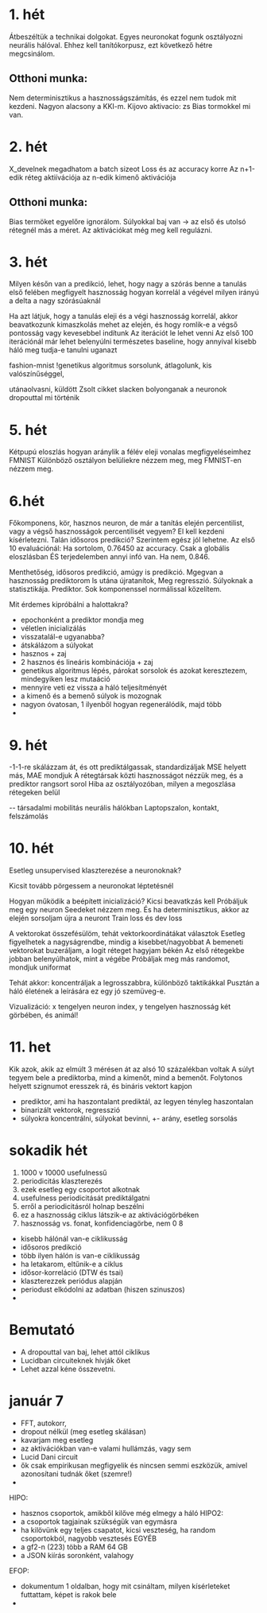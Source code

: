 # 1. hét
Átbeszéltük a technikai dolgokat. 
Egyes neuronokat fogunk osztályozni neurális hálóval.
Ehhez kell tanítókorpusz, ezt következő hétre megcsinálom.

## Otthoni munka:
Nem determinisztikus a hasznosságszámítás, és ezzel nem tudok mit kezdeni.
Nagyon alacsony a KKI-m.
Kijovo aktivacio: zs
Bias tormokkel mi van.

# 2. hét
X_develnek megadhatom a batch sizeot
Loss és az accuracy korre
Az n+1-edik réteg aktiívációja az n-edik kimenő aktivációja

## Otthoni munka:
Bias termöket egyelőre ignorálom.
Súlyokkal baj van -> az első és utolsó rétegnél más a méret.
Az aktivációkat még meg kell regulázni.

# 3. hét
Milyen későn van a predikció, lehet, hogy nagy a szórás benne
a tanulás első felében megfigyelt hasznosság hogyan korrelál a végével 
milyen irányú a delta a nagy szórásúaknál

Ha azt látjuk, hogy a tanulás eleji és a végi hasznosság korrelál, akkor beavatkozunk
kimaszkolás mehet az elején, és hogy romlik-e a végső pontosság
vagy kevesebbel indítunk
Az iterációt le lehet venni
Az első 100 iterációnál már lehet belenyúlni
természetes baseline, hogy annyival kisebb háló meg tudja-e tanulni uganazt

fashion-mnist
!genetikus algoritmus
sorsolunk, átlagolunk, kis valószínűséggel, 

utánaolvasni, küldött Zsolt cikket slacken
bolyonganak a neuronok
dropouttal mi történik

# 5. hét 
Kétpupú eloszlás hogyan aránylik a félév eleji vonalas megfigyeléseimhez
FMNIST
Különböző osztályon belüliekre nézzem meg, meg FMNIST-en nézzem meg.

# 6.hét

Főkomponens, kör, hasznos neuron, de már a tanítás elején percentilist, vagy a végső hasznosságok percentilisét vegyem?
El kell kezdeni kísérletezni.
Talán idősoros predikció? Szerintem egész jól lehetne.
Az első 10 evaluációnál:
Ha sortolom, 0.76450 az accuracy. Csak a globális eloszlásban ÉS terjedelemben annyi infó van.
Ha nem, 0.846.

Menthetőség, idősoros predikció, amúgy is predikció. 
Mgegvan a hasznosság prediktorom ls utána újratanítok,
Meg regresszió.
Súlyoknak a statisztikája.
Prediktor.
Sok komponenssel normálissal közelítem.

Mit érdemes kipróbálni a halottakra?
- epochonként a prediktor mondja meg
- véletlen inicializálás
- visszatalál-e ugyanabba?
- átskálázom a súlyokat
- hasznos + zaj
- 2 hasznos és lineáris kombinációja + zaj
- genetikus algoritmus lépés, párokat sorsolok és azokat keresztezem, mindegyiken lesz mutaáció
- mennyire veti ez vissza a háló teljesítményét
- a kimenő és a bemenő súlyok is mozognak
- nagyon óvatosan, 1 ilyenből hogyan regenerálódik, majd több
- 

# 9. hét

-1-1-re skálázzam át, és ott prediktálgassak, standardizáljak
MSE helyett más, MAE mondjuk
A rétegtársak közti hasznosságot nézzük meg, és a prediktor rangsort sorol
Hiba az osztályozóban, milyen a megoszlása rétegeken belül

-- társadalmi mobilitás neurális hálókban
Laptopszalon, kontakt, felszámolás

# 10. hét

Esetleg unsupervised klaszterezése a neuronoknak?

Kicsit tovább pörgessem a neuronokat léptetésnél

Hogyan működik a beépített inicializáció?
Kicsi beavatkzás kell
Próbáljuk meg egy neuron
Seedeket nézzem meg.
És ha determinisztikus, akkor az elején sorsoljam újra a neuront
Train loss és dev loss

A vektorokat összefésülöm, tehát vektorkoordinátákat választok
Esetleg figyelhetek a nagyságrendbe, mindig a kisebbet/nagyobbat
A bemeneti vektorokat buzeráljam, a logit réteget hagyjam békén
Az első rétegekbe jobban belenyúlhatok, mint a végébe
Próbáljak meg más randomot, mondjuk uniformat

Tehát akkor:
koncentráljak a legrosszabbra, különböző taktikákkal
Pusztán a háló életének a leírására ez egy jó szemüveg-e.

Vizualizáció: x tengelyen neuron index, y tengelyen hasznosság két görbében, és animál!

# 11. het

Kik azok, akik az elmúlt 3 mérésen át az alsó 10 százalékban voltak
A súlyt tegyem bele a prediktorba, mind a kimenőt, mind a bemenőt.
Folytonos helyett szignumot eresszek rá, és bináris vektort kapjon

- prediktor, ami ha haszontalant prediktál, az legyen tényleg haszontalan
- binarizált vektorok, regresszió
- súlyokra koncentrálni, súlyokat bevinni, +- arány, esetleg sorsolás

# sokadik hét

1. 1000 v 10000 usefulnessű
2. periodicitás klaszterezés
3. ezek esetleg egy csoportot alkotnak
4. usefulness periodicitását prediktálgatni
5. erről a periodicitásról holnap beszélni
6. ez a hasznosság ciklus látszik-e az aktivációgörbéken
7. hasznosság vs. fonat, konfidenciagörbe, nem 0
8

- kisebb hálónál van-e ciklikusság
- idősoros predikció
- több ilyen hálón is van-e ciklikusság
- ha letakarom, eltűnik-e a ciklus
- idősor-korreláció (DTW és tsai)
- klaszterezzek periódus alapján
- periodust elkódolni az adatban (hiszen szinuszos)
- 

# Bemutató
- A dropouttal van baj, lehet attól ciklikus
- Lucidban circuiteknek hívják őket
- Lehet azzal kéne összevetni.

# január 7
- FFT, autokorr, 
- dropout nélkül (meg esetleg skálásan)
- kavarjam meg esetleg
- az aktivációkban van-e valami hullámzás, vagy sem
- Lucid Dani circuit
- ők csak empirikusan megfigyelik és nincsen semmi eszközük, amivel azonosítani tudnák őket (szemre!)
- 
HIPO:
- hasznos csoportok, amikből kilőve még elmegy a háló
HIPO2:
- a csoportok tagjainak szükségük van egymásra
- ha kilövünk egy teljes csapatot, kicsi veszteség, ha random csoportokból, nagyobb vesztesés
EGYÉB
- a gf2-n (223) több a RAM 64 GB
- a JSON kiírás soronként, valahogy 

EFOP:
- dokumentum 1 oldalban, hogy mit csináltam, milyen kísérleteket futtattam, képet is rakok bele
- 
